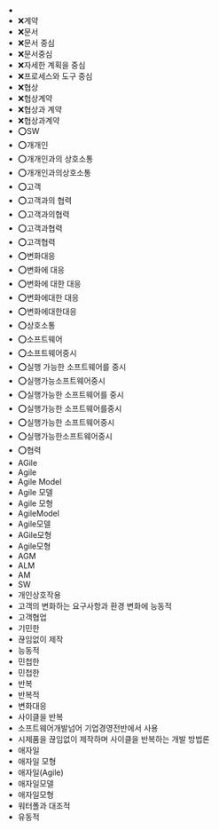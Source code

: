 ﻿- 
- ❌계약
- ❌문서
- ❌문서 중심
- ❌문서중심
- ❌자세한 계획을 중심
- ❌프로세스와 도구 중심
- ❌협상
- ❌협상계약
- ❌협상과 계약
- ❌협상과계약
- ⭕SW
- ⭕개개인
- ⭕개개인과의 상호소통
- ⭕개개인과의상호소통
- ⭕고객
- ⭕고객과의 협력
- ⭕고객과의협력
- ⭕고객과협력
- ⭕고객협력
- ⭕변화대응
- ⭕변화에 대응
- ⭕변화에 대한 대응
- ⭕변화에대한 대응
- ⭕변화에대한대응
- ⭕상호소통
- ⭕소프트웨어
- ⭕소프트웨어중시
- ⭕실행 가능한 소프트웨어를 중시
- ⭕실행가능소프트웨어중시
- ⭕실행가능한 소프트웨어를 중시
- ⭕실행가능한 소프트웨어를중시
- ⭕실행가능한 소프트웨어중시
- ⭕실행가능한소프트웨어중시
- ⭕협력
- AGile
- Agile
- Agile Model
- Agile 모델
- Agile 모형
- AgileModel
- Agile모델
- AGile모형
- Agile모형
- AGM
- ALM
- AM
- SW
- 개인상호작용
- 고객의 변화하는 요구사항과 환경 변화에 능동적
- 고객협업
- 기민한
- 끊임없이 제작
- 능동적
- 민첩한
- 민첩한
- 반복
- 반복적
- 변화대응
- 사이클을 반복
- 소프트웨어개발넘어 기업경영전반에서 사용
- 시제품을 끊임없이 제작하며 사이클을 반복하는 개발 방법론
- 애자일
- 애자일 모형
- 애자일(Agile)
- 애자일모델
- 애자일모형
- 워터폴과 대조적
- 유동적
